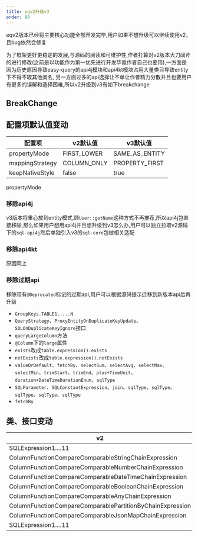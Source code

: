 ```yaml
---
title: eqv2升级v3
order: 90
---
```


eqv2版本已经将主要核心功能全部开发完毕,用户如果不想升级可以继续使用v2，且bug依然会修复

为了框架更好更稳定的发展,与源码的阅读和可维护性,作者打算对v2版本大刀阔斧的进行修改(之前是以功能作为第一优先进行开发毕竟作者自己也要用),一方面是因为历史原因导致easy-query的api4j模块和api4kt模块占用大量类目导致entity下不得不取其他类名,
另一方面过多的api选择让不单让作者精力分散并且也要用户有更多的误解和选择困难,所以v2升级到v3有如下breakchange

## BreakChange

## 配置项默认值变动
配置项  | v2默认值  | v3默认值
---  | --- | --- 
propertyMode  | FIRST_LOWER | SAME_AS_ENTITY 
mappingStrategy  | COLUMN_ONLY | PROPERTY_FIRST 
keepNativeStyle  | false | true 

propertyMode

### 移除api4j
v3版本将重心放到entity模式,顾`User::getName`这种方式不再推荐,所以api4j包直接移除,那么如果用户想用api4j并且想升级到v3怎么办,用户可以独立拉取v2源码下的`sql-api4j`然后单独引入v3的`sql-core`包做相关适配

### 移除api4kt
原因同上


### 移除过期api
移除带有`@Deprecated`标记的过期api,用户可以根据源码提示迁移到新版本api后再升级
- `GroupKeys.TABLE1.....N`
- `QueryStrategy`、`ProxyEntityOnDuplicateKeyUpdate`、`SQLOnDuplicateKeyIgnore`接口
- `queryLargeColumn`方法
- `@Column`下的`large`属性
- `exists`改成`table.expression().exists`
- `notExists`改成`table.expression().notExists`
- `valueOrDefault`、`fetchBy`、`selectSum`、`selectAvg`、`selectMax`、`selectMin`、`trimStart`、`trimEnd`、`plus+TimeUnit`、`duration+DateTimeDurationEnum`、`sqlType`
- `SQLParameter`、`SQLConstantExpression`、`join`、`sqlType`、`sqlType`、`sqlType`、`sqlType`、`sqlType`
- `fetchBy`



## 类、接口变动

v2  | v3  
---  | --- 
SQLExpression1....11  | SQLActionExpression1....11
ColumnFunctionCompareComparableStringChainExpression  | StringTypeExpression
ColumnFunctionCompareComparableNumberChainExpression  | NumberTypeExpression
ColumnFunctionCompareComparableDateTimeChainExpression  | DateTimeTypeExpression
ColumnFunctionCompareComparableBooleanChainExpression  | BooleanTypeExpression
ColumnFunctionCompareComparableAnyChainExpression  | AnyTypeExpression
ColumnFunctionCompareComparablePartitionByChainExpression  | PartitionByTypeExpression
ColumnFunctionCompareComparableJsonMapChainExpression  | JsonMapTypeExpression
SQLExpression1....11  | SQLActionExpression1....11

